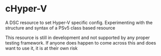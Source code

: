 # cHyper-V
A DSC resource to set Hyper-V specific config. Experimenting with the structure and syntax of a PSv5 class based resource

This resource is still in development and not supported by any proper testing framework. If anyone does happen to come across this and does want to use it, it is at their own risk
